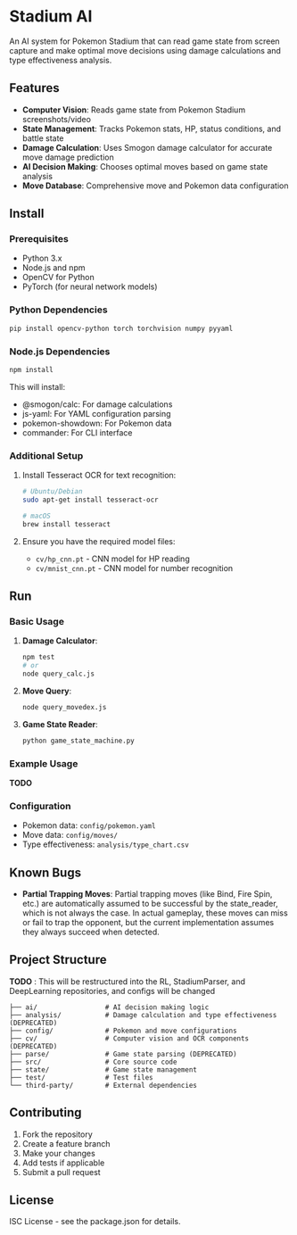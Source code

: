 # Stadium AI

An AI system for Pokemon Stadium that can read game state from screen capture and make optimal move decisions using damage calculations and type effectiveness analysis.

## Features

- **Computer Vision**: Reads game state from Pokemon Stadium screenshots/video
- **State Management**: Tracks Pokemon stats, HP, status conditions, and battle state
- **Damage Calculation**: Uses Smogon damage calculator for accurate move damage prediction
- **AI Decision Making**: Chooses optimal moves based on game state analysis
- **Move Database**: Comprehensive move and Pokemon data configuration

## Install

### Prerequisites

- Python 3.x
- Node.js and npm
- OpenCV for Python
- PyTorch (for neural network models)

### Python Dependencies

```bash
pip install opencv-python torch torchvision numpy pyyaml
```

### Node.js Dependencies

```bash
npm install
```

This will install:
- @smogon/calc: For damage calculations
- js-yaml: For YAML configuration parsing
- pokemon-showdown: For Pokemon data
- commander: For CLI interface

### Additional Setup

1. Install Tesseract OCR for text recognition:
   ```bash
   # Ubuntu/Debian
   sudo apt-get install tesseract-ocr
   
   # macOS
   brew install tesseract
   ```

2. Ensure you have the required model files:
   - `cv/hp_cnn.pt` - CNN model for HP reading
   - `cv/mnist_cnn.pt` - CNN model for number recognition

## Run

### Basic Usage

1. **Damage Calculator**:
   ```bash
   npm test
   # or
   node query_calc.js
   ```

2. **Move Query**:
   ```bash
   node query_movedex.js
   ```

3. **Game State Reader**:
   ```bash
   python game_state_machine.py
   ```

### Example Usage

**TODO**

### Configuration

- Pokemon data: `config/pokemon.yaml`
- Move data: `config/moves/`
- Type effectiveness: `analysis/type_chart.csv`

## Known Bugs

- **Partial Trapping Moves**: Partial trapping moves (like Bind, Fire Spin, etc.) are automatically assumed to be successful by the state_reader, which is not always the case. In actual gameplay, these moves can miss or fail to trap the opponent, but the current implementation assumes they always succeed when detected.

## Project Structure

**TODO** : This will be restructured into the RL, StadiumParser, and DeepLearning repositories, and configs will be changed 

```
├── ai/                 # AI decision making logic
├── analysis/           # Damage calculation and type effectiveness (DEPRECATED)
├── config/             # Pokemon and move configurations 
├── cv/                 # Computer vision and OCR components (DEPRECATED)
├── parse/              # Game state parsing (DEPRECATED)
├── src/                # Core source code
├── state/              # Game state management
├── test/               # Test files
└── third-party/        # External dependencies
```

## Contributing

1. Fork the repository
2. Create a feature branch
3. Make your changes
4. Add tests if applicable
5. Submit a pull request

## License

ISC License - see the package.json for details.
